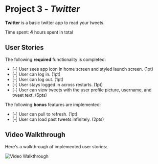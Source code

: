 # Project 3 - *Twitter*

**Twitter** is a basic twitter app to read your tweets.

Time spent: **4** hours spent in total

## User Stories

The following **required** functionality is completed:

- [-] User sees app icon in home screen and styled launch screen. (1pt)
- [-] User can log in. (1pt)
- [-] User can log out. (1pt)
- [-] User stays logged in across restarts. (1pt)
- [-] User can view tweets with the user profile picture, username, and tweet text. (6pts)

The following **bonus** features are implemented:

- [-] User can pull to refresh. (1pt)
- [-] User can load past tweets infinitely. (2pts)

## Video Walkthrough

Here's a walkthrough of implemented user stories:

<img src='http://g.recordit.co/PQbGHSTGh4.gif' title='Video Walkthrough' width='' alt='Video Walkthrough' />


